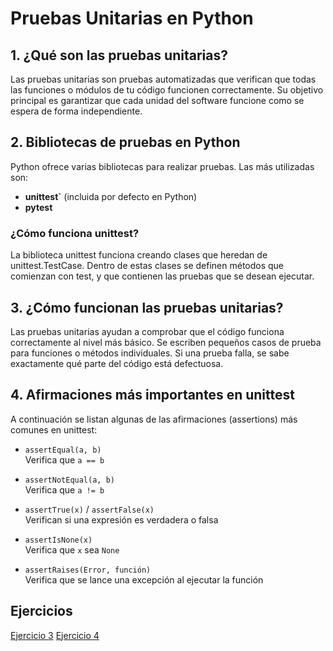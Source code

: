 # Pruebas Unitarias en Python

## 1. ¿Qué son las pruebas unitarias?

Las pruebas unitarias son pruebas automatizadas que verifican que todas las funciones o módulos de tu código funcionen correctamente. Su objetivo principal es garantizar que cada unidad del software funcione como se espera de forma independiente.

## 2. Bibliotecas de pruebas en Python

Python ofrece varias bibliotecas para realizar pruebas. Las más utilizadas son:

- **unittest`** (incluida por defecto en Python)
- **pytest**

### ¿Cómo funciona unittest?

La biblioteca unittest funciona creando clases que heredan de unittest.TestCase. Dentro de estas clases se definen métodos que comienzan con test, y que contienen las pruebas que se desean ejecutar.

## 3. ¿Cómo funcionan las pruebas unitarias?

Las pruebas unitarias ayudan a comprobar que el código funciona correctamente al nivel más básico. Se escriben pequeños casos de prueba para funciones o métodos individuales. Si una prueba falla, se sabe exactamente qué parte del código está defectuosa.

## 4. Afirmaciones más importantes en unittest

A continuación se listan algunas de las afirmaciones (assertions) más comunes en unittest:

- `assertEqual(a, b)`  
  Verifica que `a == b`

- `assertNotEqual(a, b)`  
  Verifica que `a != b`

- `assertTrue(x)` / `assertFalse(x)`  
  Verifican si una expresión es verdadera o falsa

- `assertIsNone(x)`  
  Verifica que `x` sea `None`

- `assertRaises(Error, función)`  
  Verifica que se lance una excepción al ejecutar la función

## Ejercicios
[Ejercicio 3](testsuma.py)
[Ejercicio 4](testfuncions.py)